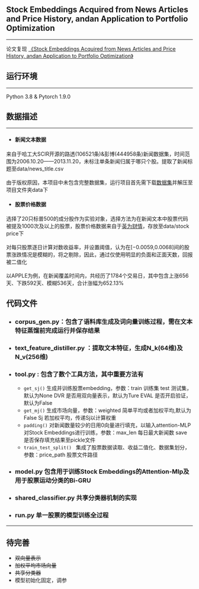 
## Stock Embeddings Acquired from News Articles and Price History, andan Application to Portfolio Optimization
---
 论文复现 [《Stock Embeddings Acquired from News Articles and Price History, andan Application to Portfolio Optimization》](https://aclanthology.org/2020.acl-main.307/)
## 运行环境
---
Python 3.8 & Pytorch 1.9.0
## 数据描述
---
+ #### 新闻文本数据<br>
来自于哈工大SCIR开源的路透(106521条)&彭博(444958条)新闻数据集，时间范围为2006.10.20——2013.11.20，未标注单条新闻归属于哪只个股。提取了新闻标题至data/news_title.csv<br><br>
由于版权原因，本项目中未包含完整数据集，运行项目首先需下载[数据集](https://drive.google.com/drive/folders/0B3C8GEFwm08QY3AySmE2Z1daaUE?resourcekey=0-pbrVOqwKjQj3wRoCU8LiCA)并解压至项目文件夹data下
+ #### 股票价格数据<br>
选择了20只标普500的成分股作为实验对象，选择方法为在新闻文本中股票代码被提及1000次及以上的股票，股票价格数据来自于[英为财情](https://cn.investing.com/)，存放至data/stock price下<br><br>
对每只股票逐日计算对数收益率，并设置阈值，认为在[−0.0059,0.0068]间的股票涨跌情况是模糊的，将之剔除，因此，通过仅使用明显的负面和正面天数，回报被二值化<br><br>
以APPLE为例，在新闻覆盖时间内，共经历了1784个交易日，其中包含上涨656天、下跌592天、模糊536天，合计涨幅为652.13%

## 代码文件
* ### corpus_gen.py：包含了语料库生成及词向量训练过程，需在文本特征蒸馏前完成运行并保存结果
* ### text_feature_distiller.py ：提取文本特征，生成N_k(64维)及N_v(256维)
* ### tool.py : 包含了数个工具方法，其中重要方法有
    * `get_sj()` 生成并训练股票embedding，参数：train 训练集 test 测试集，默认为None DVR 是否用双向量表示，默认为Ture EVAL 是否开启验证，默认为False
    * `get_mj()` 生成市场向量，参数：weighted 简单平均或者加权平均,默认为False Sj 若加权平均，传递Sj以计算权重
    * `padding()` 对新闻数量较少的日用0向量进行填充，以输入attention-MLP对Stock Embeddings进行训练，参数：max_len 每日最大新闻数 save 是否保存填充结果至pickle文件
    * `train_test_split()` &nbsp;&nbsp;集成了股票数据读取、收益二值化、数据集划分，参数：price_path 股票文件路径
* ### model.py 包含用于训练Stock Embeddings的Attention-Mlp及用于股票运动分类的Bi-GRU
* ### shared_classifier.py 共享分类器机制的实现
* ### run.py 单一股票的模型训练全过程

---
## 待完善
* ~~双向量表示~~
* ~~加权平均市场向量~~
* ~~共享分类器~~
* 模型初始化固定，调参


